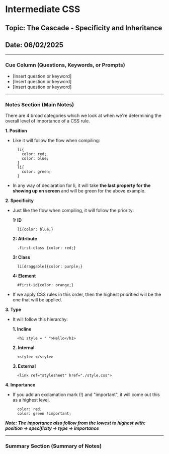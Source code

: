 # Intermediate CSS

## Topic: The Cascade - Specificity and Inheritance

## Date: 06/02/2025 

---

### Cue Column (Questions, Keywords, or Prompts)

- [Insert question or keyword]
- [Insert question or keyword]
- [Insert question or keyword]

---

### Notes Section (Main Notes)

There are 4 broad categories which we look at when we're determining the overall level of importance of a CSS rule.

**1. Position**

- Like it will follow the flow when compiling:
  
  ```
    li{
      color: red;
      color: blue;
    }
    li{
      color: green;
    }
  ```
- In any way of declaration for li, it will take **the last property for the showing up on screen** and will be green for the above example.

**2. Specificity**

- Just like the flow when compiling, it will follow the priority:
  
  **1: ID**
  
  ```
    li{color: blue;}
  ```

  **2: Attribute**
  ```
    .first-class {color: red;}
  ```
  
  **3: Class**
  ```
    li[draggable]{color: purple;}
  ```

  **4: Element**
  ```
    #first-id{color: orange;}
  ```

- If we apply CSS rules in this order, then the highest prioritied will be the one that will be applied.

**3. Type**

- It will follow this hierarchy:

  **1. Incline**
  ```
    <h1 style = " ">Hello</h1>
  ```
  **2. Internal**
  ```
    <style> </style>
  ```
  **3. External**
  ```
    <link ref="stylesheet" href="./style.css">
  ```

**4. Importance**

- If you add an exclamation mark (!) and "important", it will come out this as a highest level.

  ```
    color: red;
    color: green !important;
  ```

***Note: The importance also follow from the lowest to highest with: position -> specificity -> type -> importance***

---

### Summary Section (Summary of Notes)

